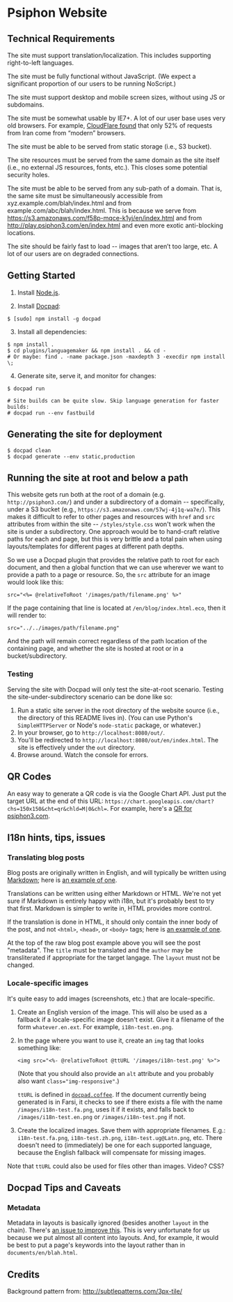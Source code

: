 # Psiphon Website

## Technical Requirements

The site must support translation/localization. This includes supporting right-to-left languages.

The site must be fully functional without JavaScript. (We expect a significant proportion of our users to be running NoScript.)

The site must support desktop and mobile screen sizes, without using JS or subdomains.

The site must be somewhat usable by IE7+. A lot of our user base uses very old browsers. For example, [CloudFlare found](https://blog.cloudflare.com/introducing-universal-ssl/) that only 52% of requests from Iran come from “modern” browsers.

The site must be able to be served from static storage (i.e., S3 bucket).

The site resources must be served from the same domain as the site itself (i.e., no external JS resources, fonts, etc.). This closes some potential security holes.

The site must be able to be served from any sub-path of a domain. That is, the same site must be simultaneously accessible from xyz.example.com/blah/index.html and from example.com/abc/blah/index.html. This is because we serve from https://s3.amazonaws.com/f58p-mqce-k1yj/en/index.html and from http://play.psiphon3.com/en/index.html and even more exotic anti-blocking locations.

The site should be fairly fast to load -- images that aren’t too large, etc. A lot of our users are on degraded connections.


## Getting Started

1. Install [Node.js](http://nodejs.org/).

2. Install [Docpad](http://docpad.org/):
  
  ```
  $ [sudo] npm install -g docpad
  ```

3. Install all dependencies:

  ```
  $ npm install .
  $ cd plugins/languagemaker && npm install . && cd -
  # Or maybe: find . -name package.json -maxdepth 3 -execdir npm install \;
  ```

4. Generate site, serve it, and monitor for changes:

  ```
  $ docpad run

  # Site builds can be quite slow. Skip language generation for faster builds:
  # docpad run --env fastbuild
  ```

## Generating the site for deployment

```
$ docpad clean
$ docpad generate --env static,production
```


## Running the site at root and below a path

This website gets run both at the root of a domain (e.g. `http://psiphon3.com/`) and under a subdirectory of a domain -- specifically, under a S3 bucket (e.g., `https://s3.amazonaws.com/57wj-4j1q-wa7e/`). This makes it difficult to refer to other pages and resources with `href` and `src` attributes from within the site -- `/styles/style.css` won't work when the site is under a subdirectory. One approach would be to hand-craft relative paths for each and page, but this is very brittle and a total pain when using layouts/templates for different pages at different path depths.

So we use a Docpad plugin that provides the relative path to root for each document, and then a global function that we can use wherever we want to provide a path to a page or resource. So, the `src` attribute for an image would look like this:

```
src="<%= @relativeToRoot '/images/path/filename.png' %>"
```

If the page containing that line is located at `/en/blog/index.html.eco`, then it will render to:

```
src="../../images/path/filename.png"
```

And the path will remain correct regardless of the path location of the containing page, and whether the site is hosted at root or in a bucket/subdirectory.

### Testing

Serving the site with Docpad will only test the site-at-root scenario. Testing the site-under-subdirectory scenario can be done like so:

1. Run a static site server in the root directory of the website source (i.e., the directory of this README lives in). (You can use Python's `SimpleHTTPServer` or Node's `node-static` package, or whatever.)
2. In your browser, go to `http://localhost:8080/out/`. 
3. You'll be redirected to `http://localhost:8080/out/en/index.html`. The site is effectively under the `out` directory.
4. Browse around. Watch the console for errors.


## QR Codes

An easy way to generate a QR code is via the Google Chart API. Just put the target URL at the end of this URL: `https://chart.googleapis.com/chart?chs=150x150&cht=qr&chld=M|0&chl=`. For example, here's a [QR for psiphon3.com](https://chart.googleapis.com/chart?chs=150x150&cht=qr&chld=M|0&chl=http://psiphon3.com).


## I18n hints, tips, issues

### Translating blog posts

Blog posts are originally written in English, and will typically be written using [Markdown](https://github.com/adam-p/markdown-here/wiki/Markdown-Cheatsheet); here is [an example of one](https://bitbucket.org/psiphon/psiphon-circumvention-system/raw/e74506889cb91ca4acdb9db3cc5f6b1c986dc577/Website/src/documents/en/blog/psiphon-a-technical-description.html.md).

Translations can be written using either Markdown or HTML. We're not yet sure if Markdown is entirely happy with i18n, but it's probably best to try that first. Markdown is simpler to write in, HTML provides more control.

If the translation is done in HTML, it should only contain the inner body of the post, and not `<html>`, `<head>`, or `<body>` tags; here is [an example of one](https://bitbucket.org/psiphon/psiphon-circumvention-system/src/cfc2d583bb8cd8f3c4a61d2d248a90c742389ff9/Website/src/documents/fa/blog/psiphon-a-technical-description.html).

At the top of the raw blog post example above you will see the post "metadata". The `title` must be translated and the `author` may be transliterated if appropriate for the target langage. The `layout` must not be changed. 


### Locale-specific images

It's quite easy to add images (screenshots, etc.) that are locale-specific.

1. Create an English version of the image. This will also be used as a fallback if a locale-specific image doesn't exist. Give it a filename of the form `whatever.en.ext`. For example, `i18n-test.en.png`.

2. In the page where you want to use it, create an `img` tag that looks something like:
   ```
   <img src="<%- @relativeToRoot @ttURL '/images/i18n-test.png' %>">
   ```
   (Note that you should also provide an `alt` attribute and you probably also want `class="img-responsive"`.)

   `ttURL` is defined in [`docpad.coffee`](https://bitbucket.org/psiphon/psiphon-circumvention-system/src/tip/Website/docpad.coffee?at=default). If the document currently being generated is in Farsi, it checks to see if there exists a file with the name `/images/i18n-test.fa.png`, uses it if it exists, and falls back to `/images/i18n-test.en.png` or `/images/i18n-test.png` if not.

3. Create the localized images. Save them with appropriate filenames. E.g.: `i18n-test.fa.png`, `i18n-test.zh.png`, `i18n-test.ug@Latn.png`, etc. There doesn't need to (immediately) be one for each supported language, because the English fallback will compensate for missing images.

Note that `ttURL` could also be used for files other than images. Video? CSS?


## Docpad Tips and Caveats

### Metadata

Metadata in layouts is basically ignored (besides another `layout` in the chain). There's [an issue to improve this](https://github.com/bevry/docpad/issues/458). This is very unfortunate for us because we put almost all content into layouts. And, for example, it would be best to put a page's keywords into the layout rather than in `documents/en/blah.html`.


## Credits

Background pattern from: http://subtlepatterns.com/3px-tile/
